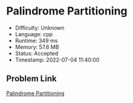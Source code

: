 # Palindrome Partitioning

- Difficulty: Unknown
- Language: cpp
- Runtime: 349 ms
- Memory: 57.6 MB
- Status: Accepted
- Timestamp: 2022-07-04 11:40:00

## Problem Link
[Palindrome Partitioning](https://leetcode.com/problems/palindrome-partitioning)

